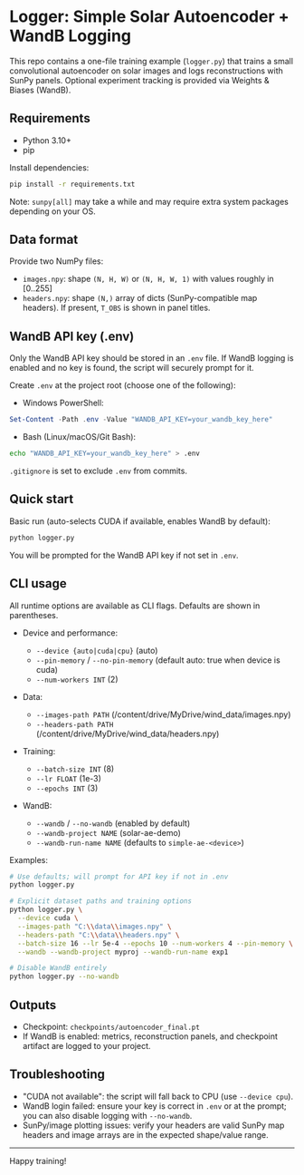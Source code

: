 # Logger: Simple Solar Autoencoder + WandB Logging

This repo contains a one-file training example (`logger.py`) that trains a small convolutional autoencoder on solar images and logs reconstructions with SunPy panels. Optional experiment tracking is provided via Weights & Biases (WandB).

## Requirements
- Python 3.10+
- pip

Install dependencies:
```bash
pip install -r requirements.txt
```

Note: `sunpy[all]` may take a while and may require extra system packages depending on your OS.

## Data format
Provide two NumPy files:
- `images.npy`: shape `(N, H, W)` or `(N, H, W, 1)` with values roughly in [0..255]
- `headers.npy`: shape `(N,)` array of dicts (SunPy-compatible map headers). If present, `T_OBS` is shown in panel titles.

## WandB API key (.env)
Only the WandB API key should be stored in an `.env` file. If WandB logging is enabled and no key is found, the script will securely prompt for it.

Create `.env` at the project root (choose one of the following):

- Windows PowerShell:
```powershell
Set-Content -Path .env -Value "WANDB_API_KEY=your_wandb_key_here"
```

- Bash (Linux/macOS/Git Bash):
```bash
echo "WANDB_API_KEY=your_wandb_key_here" > .env
```

`.gitignore` is set to exclude `.env` from commits.

## Quick start
Basic run (auto-selects CUDA if available, enables WandB by default):
```bash
python logger.py
```
You will be prompted for the WandB API key if not set in `.env`.

## CLI usage
All runtime options are available as CLI flags. Defaults are shown in parentheses.

- Device and performance:
  - `--device {auto|cuda|cpu}` (auto)
  - `--pin-memory` / `--no-pin-memory` (default auto: true when device is cuda)
  - `--num-workers INT` (2)

- Data:
  - `--images-path PATH` (/content/drive/MyDrive/wind_data/images.npy)
  - `--headers-path PATH` (/content/drive/MyDrive/wind_data/headers.npy)

- Training:
  - `--batch-size INT` (8)
  - `--lr FLOAT` (1e-3)
  - `--epochs INT` (3)

- WandB:
  - `--wandb` / `--no-wandb` (enabled by default)
  - `--wandb-project NAME` (solar-ae-demo)
  - `--wandb-run-name NAME` (defaults to `simple-ae-<device>`)

Examples:
```bash
# Use defaults; will prompt for API key if not in .env
python logger.py

# Explicit dataset paths and training options
python logger.py \
  --device cuda \
  --images-path "C:\\data\\images.npy" \
  --headers-path "C:\\data\\headers.npy" \
  --batch-size 16 --lr 5e-4 --epochs 10 --num-workers 4 --pin-memory \
  --wandb --wandb-project myproj --wandb-run-name exp1

# Disable WandB entirely
python logger.py --no-wandb
```

## Outputs
- Checkpoint: `checkpoints/autoencoder_final.pt`
- If WandB is enabled: metrics, reconstruction panels, and checkpoint artifact are logged to your project.

## Troubleshooting
- "CUDA not available": the script will fall back to CPU (use `--device cpu`).
- WandB login failed: ensure your key is correct in `.env` or at the prompt; you can also disable logging with `--no-wandb`.
- SunPy/image plotting issues: verify your headers are valid SunPy map headers and image arrays are in the expected shape/value range.

---
Happy training!
